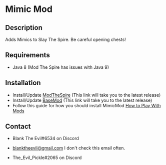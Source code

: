 # Mimic Mod

## Description
Adds Mimics to Slay The Spire. Be careful opening chests!

## Requirements
- Java 8 (Mod The Spire has issues with Java 9)

## Installation
- Install/Update [ModTheSpire](https://github.com/kiooeht/ModTheSpire/releases/latest) (This link will take you to the latest release)
- Install/Update [BaseMod](https://github.com/daviscook477/BaseMod/releases/latest) (This link will take you to the latest release)
- Follow this guide for how you should install MimicMod [How to Play With Mods](https://github.com/kiooeht/ModTheSpire/wiki#playing-mods)

## Contact
- Blank The Evil#6534 on Discord
- blanktheevil@gmail.com I don't check this email often.

- The_Evil_Pickle#2065 on Discord

